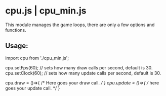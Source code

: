 # cpu.js | cpu_min.js

This module manages the game loops, there are only a few options and functions.

## Usage:

import cpu from './cpu_min.js';

cpu.setFps(60);     // sets how many draw calls per second, default is 30.
cpu.setClock(60);   // sets how many update calls per second, default is 30.

cpu.draw = ()=>{
  /*
    Here goes your draw call.
  */
}
cpu.update = ()=>{
  /*
    here goes your update call.
  */
}
